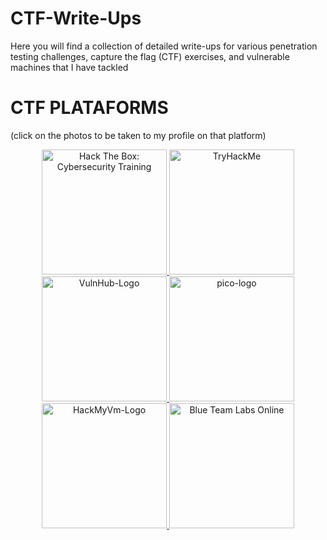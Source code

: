 # CTF-Write-Ups
Here you will find a collection of detailed write-ups for various penetration testing challenges, capture the flag (CTF) exercises, and vulnerable machines that I have tackled

# CTF PLATAFORMS
(click on the photos to be taken to my profile on that platform)
<p align=center>
    <a href="https://app.hackthebox.com/users/1693016">
        <img src="https://www.hackthebox.com/images/logo-htb.svg" alt="Hack The Box: Cybersecurity Training" title="Hack the Box" style="height:200px; width:200px;">
    </a>
    <a href="https://tryhackme.com/p/maxipk">
        <img src="https://assets.tryhackme.com/img/logo/tryhackme_logo_full.svg" alt="TryHackMe" title="Try Hack Me" style="height:200px; width:200px;">
    </a>
    <a href="https://www.vulnhub.com/">     
        <img src="https://www.vulnhub.com/static/img/logo.svg" alt="VulnHub-Logo" title="VulnHub" style="height:200px; width:200px;">
    </a>
    <a href="https://play.picoctf.org/users/maxipk">
        <img src="https://play.picoctf.org/static/media/picoctf-logo-horizontal-white.17fdf0dcdef08dc3396a195b95e3bc29.svg" alt="pico-logo" title="PicoCTF" style="height:200px; width:200px;">
    </a>
    <a href="https://hackmyvm.eu/profile/?user=maxi">
        <img src="https://hackmyvm.eu/img/logo.png" alt="HackMyVm-Logo" title="Hack My VM" style="height:200px; width:200px;">
    </a>
    <a href="https://blueteamlabs.online/home/user/fbf382173961a28c67570f">
        <img src="https://blueteamlabs.online/images/logo.png" alt="Blue Team Labs Online" title="Blue Team Labs" style="height:200px; width:200px;">
    </a>
</p>
